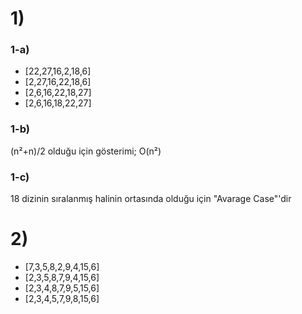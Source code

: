 # 1)
### 1-a)

- [22,27,16,2,18,6]
- [2,27,16,22,18,6]
- [2,6,16,22,18,27]
- [2,6,16,18,22,27]

### 1-b)

(n²+n)/2 olduğu için gösterimi;
O(n²)

### 1-c)

18 dizinin sıralanmış halinin ortasında olduğu için "Avarage Case"'dir


# 2)

- [7,3,5,8,2,9,4,15,6]
- [2,3,5,8,7,9,4,15,6]
- [2,3,4,8,7,9,5,15,6]
- [2,3,4,5,7,9,8,15,6]

